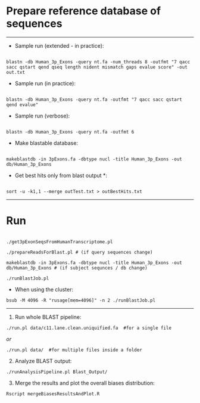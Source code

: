 # Prepare reference database of sequences
-----------------------------------------


* Sample run (extended - in practice):
```

blastn -db Human_3p_Exons -query nt.fa -num_threads 8 -outfmt "7 qacc sacc qstart qend qseq length nident mismatch gaps evalue score" -out out.txt 

```


* Sample run (in practice):
```

blastn -db Human_3p_Exons -query nt.fa -outfmt "7 qacc sacc qstart qend evalue" 

```

* Sample run (verbose):
```

blastn -db Human_3p_Exons -query nt.fa -outfmt 6

```


* Make blastable database:
```

makeblastdb -in 3pExons.fa -dbtype nucl -title Human_3p_Exons -out db/Human_3p_Exons

```

* Get best hits only from blast output *:
```

sort -u -k1,1 --merge outTest.txt > outBestHits.txt
```


***

# Run
```

./get3pExonSeqsFromHumanTranscriptome.pl

./prepareReadsForBlast.pl # (if query sequences change)

makeblastdb -in 3pExons.fa -dbtype nucl -title Human_3p_Exons -out db/Human_3p_Exons # (if subject sequnces / db change)

./runBlastJob.pl

```
- When using the cluster:
```
bsub -M 4096 -R "rusage[mem=4096]" -n 2 ./runBlastJob.pl 
```

***

1. Run whole BLAST pipeline:
```
./run.pl data/c11.lane.clean.uniquified.fa  #for a single file
```

*or* 
```
./run.pl data/  #for multiple files inside a folder
```

2. Analyze BLAST output:
```
./runAnalysisPipeline.pl Blast_Output/
```

3. Merge the results and plot the overall biases distribution:
```
Rscript mergeBiasesResultsAndPlot.R 
```

